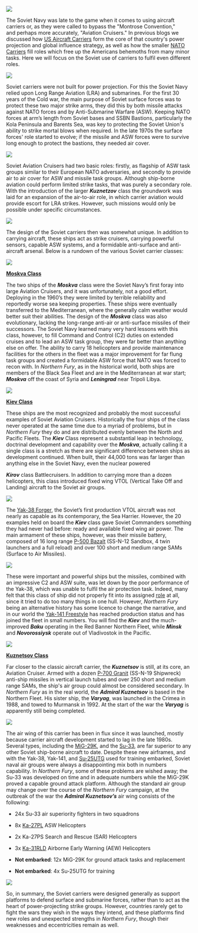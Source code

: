 ![](/assets\images\blog\post14\image1.jpeg)

The Soviet Navy was late to the game when it comes to using aircraft
carriers or, as they were called to bypass the "Montrose Convention,"
and perhaps more accurately, "Aviation Cruisers." In previous blogs we
discussed how [US Aircraft
Carriers](http://northernfury.us/blog/index.php?controller=post&action=view&id_post=8)
form the core of that country's power projection and global influence
strategy, as well as how the smaller [NATO
Carriers](http://northernfury.us/blog/index.php?controller=post&action=view&id_post=12) fill
roles which free up the Americans behemoths from many minor tasks. Here
we will focus on the Soviet use of carriers to fulfil even different
roles.

![](/assets\images\blog\post14\image2.jpeg)

Soviet carriers were not built for power projection. For this the Soviet
Navy relied upon Long Range Aviation (LRA) and submarines. For the first
30 years of the Cold war, the main purpose of Soviet surface forces was
to protect these two major strike arms, they did this by both missile
attacks against NATO forces and by Anti-Submarine Warfare (ASW). Keeping
NATO forces at arm’s length from Soviet bases and SSBN Bastions,
particularly the Kola Peninsula and Barents Sea, was key to protecting
the Soviet Union's ability to strike mortal blows when required. In the
late 1970s the surface forces' role started to evolve; if the missile
and ASW forces were to survive long enough to protect the bastions, they
needed air cover.

![](/assets\images\blog\post14\image3.jpeg)

Soviet Aviation Cruisers had two basic roles: firstly, as flagship of
ASW task groups similar to their European NATO adversaries, and secondly
to provide air to air cover for ASW and missile task groups. Although
ship-borne aviation could perform limited strike tasks, that was purely
a secondary role. With the introduction of the larger ***Kuznetzov***
class the groundwork was laid for an expansion of the air-to-air role,
in which carrier aviation would provide escort for LRA strikes. However,
such missions would only be possible under specific circumstances.

![](/assets\images\blog\post14\image4.jpeg)

The design of the Soviet carriers then was somewhat unique. In addition
to carrying aircraft, these ships act as strike cruisers, carrying
powerful sensors, capable ASW systems, and a formidable anti-surface and
anti-aircraft arsenal. Below is a rundown of the various Soviet carrier
classes:

![](/assets\images\blog\post14\image5.jpeg)

[**Moskva
Class**](https://en.wikipedia.org/wiki/Moskva-class_helicopter_carrier)

The two ships of the ***Moskva*** class were the Soviet Navy’s first
foray into large Aviation Cruisers, and it was unfortunately, not a good
effort. Deploying in the 1960’s they were limited by terrible
reliability and reportedly worse sea keeping properties. These ships
were eventually transferred to the Mediterranean, where the generally
calm weather would better suit their abilities. The design of the
***Moskva*** class was also evolutionary, lacking the long-range
anti-air or anti-surface missiles of their successors. The Soviet Navy
learned many very hard lessons with this class, however, to fill Command
and Control (C2) duties on extended cruises and to lead an ASW task
group, they were far better than anything else on offer. The ability to
carry 18 helicopters and provide maintenance facilities for the others
in the fleet was a major improvement for far flung task groups and
created a formidable ASW force that NATO was forced to recon with. In
*Northern Fury*, as in the historical world, both ships are members of
the Black Sea Fleet and are in the Mediterranean at war start;
***Moskva*** off the coast of Syria and ***Leningrad*** near Tripoli
Libya.

![](/assets\images\blog\post14\image6.jpeg)

[**Kiev Class**](http://www.military-today.com/navy/kiev_class.htm)

These ships are the most recognized and probably the most successful
examples of Soviet Aviation Cruisers. Historically the four ships of the
class never operated at the same time due to a myriad of problems, but
in *Northern Fury* they do and are distributed evenly between the North
and Pacific Fleets. The ***Kiev*** Class represent a substantial leap in
technology, doctrinal development and capability over the ***Moskva***,
actually calling it a single class is a stretch as there are significant
difference between ships as development continued. When built, their
44,000 tons was far larger than anything else in the Soviet Navy, even
the nuclear powered

***Kirov*** class Battlecruisers. In addition to carrying more than a
dozen helicopters, this class introduced fixed wing VTOL (Vertical Take
Off and Landing) aircraft to the Soviet air groups.

![](/assets\images\blog\post14\image7.jpeg)

The [Yak-38
Forger](https://defenceoftherealm.wordpress.com/2014/07/07/sea-harrier-frs-1-vs-yak-38-forger/),
the Soviet’s first production VTOL aircraft was not nearly as capable as
its contemporary, the Sea Harrier. However, the 20 examples held on
board the ***Kiev*** class gave Soviet Commanders something they had
never had before: ready and available fixed wing air power. The main
armament of these ships, however, was their missile battery, composed of
16 long range [P-500
Bazalt](https://fas.org/nuke/guide/russia/theater/ss-n-12.htm) (SS-N-12
Sandbox, 4 twin launchers and a full reload) and over 100 short and
medium range SAMs (Surface to Air Missiles).

![](/assets\images\blog\post14\image8.jpeg)

These were important and powerful ships but the missiles, combined with
an impressive C2 and ASW suite, was let down by the poor performance of
the Yak-38, which was unable to fulfil the air protection task. Indeed,
many felt that this class of ship did not properly fit into its
assigned [role](https://ukdefencejournal.org.uk/kiev-class-cruiser-carrier-hybrid-flawed-design-ahead-time/)
at all, since it tried to do too many things in one hull. However,
*Northern Fury* being an alternative history has some licence to change
the narrative, and in our world the [Yak-141
Freestyle](http://www.military-today.com/aircraft/yak_141.htm) has
reached production status and has joined the fleet in small numbers. You
will find the ***Kiev*** and the much-improved ***Baku*** operating in
the Red Banner Northern Fleet, while ***Minsk*** and ***Novorossiysk***
operate out of Vladivostok in the Pacific.

![](/assets\images\blog\post14\image9.jpeg)

[**Kuznetsov
Class**](http://www.military-today.com/navy/kuznetsov_class.htm)

Far closer to the classic aircraft carrier, the ***Kuznetsov*** is
still, at its core, an Aviation Cruiser. Armed with a dozen [P-700
Granit](https://en.wikipedia.org/wiki/P-700_Granit) (SS-N-19 Shipwreck)
anti-ship missiles in vertical launch tubes and over 250 short and
medium range SAMs, the ship's air group could almost be considered
secondary. In *Northern Fury* as in the real world, the ***Admiral
Kuznetsov*** is based in the Northern Fleet. His sister ship, the
***Varyag***, was launched in the Crimea in 1988, and towed to Murmansk
in 1992. At the start of the war the ***Varyag*** is apparently still
being completed.

![](/assets\images\blog\post14\image10.jpeg)

The air wing of this carrier has been in flux since it was launched,
mostly because carrier aircraft development started to lag in the late
1980s. Several types, including the
[MiG-29K](http://www.deagel.com/Combat-Aircraft/Mig-29K_a000357003.aspx),
and the [Su-33](http://www.military-today.com/aircraft/su_33.htm), are
far superior to any other Soviet ship-borne aircraft to date. Despite
these new airframes, and with the Yak-38, Yak-141,
and [Su-25UTG](http://www.redstar.gr/Foto_red/Eng/Aircraft/Su_25UTG.html)
used for training embarked, Soviet naval air groups were always a
disappointing mix both in numbers capability. In *Northern Fury*, some
of these problems are wished away; the Su-33 was developed on time and
in adequate numbers while the MiG-29K proved a capable ground attack
platform. Although the standard air group may change over the course of
the *Northern Fury* campaign, at the outbreak of the war the ***Admiral
Kuznetsov’s*** air wing consists of the following:

-   24x Su-33 air superiority fighters in two squadrons

-   8x [Ka-27PL](http://www.military-today.com/helicopters/kamov_ka27_helix.htm)
    ASW Helicopters

-   2x Ka-27PS Search and Rescue (SAR) Helicopters

-   3x [Ka-31RLD](http://www.military-today.com/helicopters/kamov_ka31.htm)
    Airborne Early Warning (AEW) Helicopters

-   **Not embarked**: 12x MiG-29K for ground attack tasks and
    replacement

-   **Not embarked**: 4x Su-25UTG for training

![](/assets\images\blog\post14\image11.jpeg)

So, in summary, the Soviet carriers were designed generally as support
platforms to defend surface and submarine forces, rather than to act as
the heart of power-projecting strike groups. However, countries rarely
get to fight the wars they wish in the ways they intend, and these
platforms find new roles and unexpected strengths in *Northern Fury*,
though their weaknesses and eccentricities remain as well.
